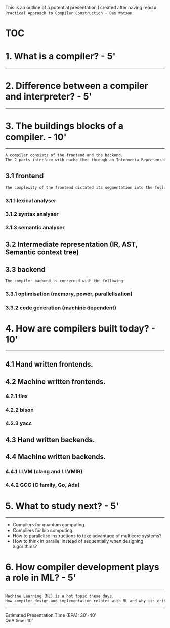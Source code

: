 This is an outline of a potential presentation I created after having read `A Practical Approach to Compiler Construction - Des Watson`.

# TOC

# 1. What is a compiler? - 5'
---
# 2. Difference between a compiler and interpreter? - 5'
---
# 3. The buildings blocks of a compiler. - 10'
---
```txt
A compiler consists of the frontend and the backend.
The 2 parts interface with eacho ther through an Intermedia Representation.
```
## 3.1 frontend
```txt
The complexity of the frontend dictated its segmentation into the following parts.
```
### 3.1.1 lexical analyser
### 3.1.2 syntax analyser
### 3.1.3 semantic analyser
## 3.2 Intermediate representation (IR, AST, Semantic context tree)
## 3.3 backend

```txt
The compiler backend is concerned with the following:
```
### 3.3.1 optimisation (memory, power, parallelisation)
### 3.3.2 code generation (machine dependent)

# 4. How are compilers built today? - 10'
---
## 4.1 Hand written frontends.
## 4.2 Machine written frontends.
### 4.2.1 flex
### 4.2.2 bison
### 4.2.3 yacc
## 4.3 Hand written backends.
## 4.4 Machine written backends.
### 4.4.1 LLVM (clang and LLVMIR)
### 4.4.2 GCC (C family, Go, Ada)

# 5. What to study next? - 5'
---
- Compilers for quantum computing.
- Compilers for bio computing.
- How to parallelise instructions to take advantage of multicore systems?
- How to think in parallel instead of sequentially when designing algorithms?

# 6. How compiler development plays a role in ML? - 5'
---
```txt
Machine Learning (ML) is a hot topic these days.
How compiler design and implementation relates with ML and why its critical for further advancements in the field?
```
---

Estimated Presentation Time (EPA): 30'-40'<br>
QnA time: 10'
